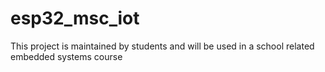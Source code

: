 # esp32_msc_iot
This project is maintained by students and will be used in a school related embedded systems course
